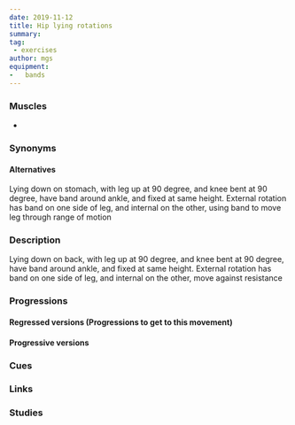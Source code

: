 ```yaml
---
date: 2019-11-12
title: Hip lying rotations
summary:
tag:
 - exercises
author: mgs
equipment:
-	bands
---
```

### Muscles
  - 
### Synonyms
#### Alternatives
Lying down on stomach, with leg up at 90 degree, and knee bent at 90 degree, have band around ankle, and fixed at same height. External rotation has band on one side of leg, and internal on the other, using band to move leg through range of motion
### Description
Lying down on back, with leg up at 90 degree, and knee bent at 90 degree, have band around ankle, and fixed at same height. External rotation has band on one side of leg, and internal on the other, move against resistance
### Progressions
#### Regressed versions (Progressions to get to this movement)
#### Progressive versions
### Cues
### Links
### Studies

<!--stackedit_data:
eyJoaXN0b3J5IjpbLTQyMTAwMzk3XX0=
-->